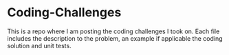 # Coding-Challenges

This is a repo where I am posting the coding challenges I took on. Each file includes the description to the problem, an example if applicable the coding solution and unit tests.
